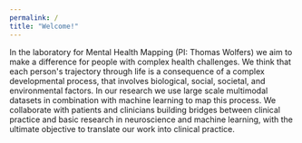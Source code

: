 ```yaml
---
permalink: /
title: "Welcome!"
---
```

In the laboratory for Mental Health Mapping (PI: Thomas Wolfers) we aim to make a difference for people with complex health challenges. We think that each person's trajectory through life is a consequence of a complex developmental process, that involves biological, social, societal, and environmental factors. In our research we use large scale multimodal datasets in combination with machine learning to map this process. We collaborate with patients and clinicians building bridges between clinical practice and basic research in neuroscience and machine learning, with the ultimate objective to translate our work into clinical practice.

